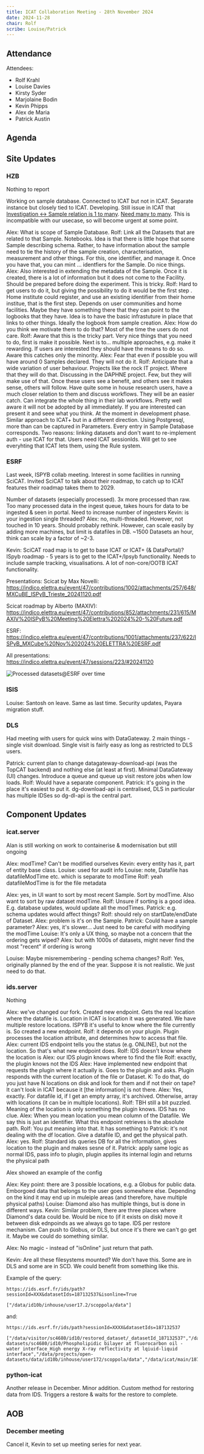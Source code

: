 ```yaml
---
title: ICAT Collaboration Meeting - 28th November 2024
date: 2024-11-28
chair: Rolf
scribe: Louise/Patrick
---
```


## Attendance

Attendees:

- Rolf Krahl
- Louise Davies
- Kirsty Syder
- Marjolaine Bodin
- Kevin Phipps
- Alex de Maria
- Patrick Austin

## Agenda

## Site Updates

### HZB

Nothing to report

Working on sample database. Connected to ICAT but not in ICAT. Separate instance but closely tied to ICAT. Developing. Still issue in ICAT that [Investigation <-> Sample relation is 1 to many](https://repo.icatproject.org/site/icat/server/6.0.0/schema.html#Sample). [Need many to many](https://github.com/icatproject/icat.server/issues/231). This is incompatible with our usecase, so will become urgent at some point.

Alex: What is scope of Sample Database.
Rolf: Link all the Datasets that are related to that Sample. Notebooks. Idea is that there is little hope that some Sample describing schema. Rather, to have information about the sample need to tie the history of the sample creation, characterisation, measurement and other things. For this, one identifier, and manage it. Once you have that, you can mint ... identfiers for the Sample. Do nice things.
Alex: Also interested in extending the metadata of the Sample. Once it is created, there is a lot of information but it does not come to the Facility. Should be prepared before doing the experiment. This is tricky.
Rolf: Hard to get users to do it, but giving the possibility to do it would be the first step . Home institute could register, and use an existing identifier from their home institue, that is the first step. Depends on user communities and home facilities. Maybe they have something there that they can point to the logbooks that they have. Idea is to have the basic infrastuture in place that links to other things. Ideally the logbook from sample creation.
Alex: How do you think we motivate them to do that? Most of the time the users do not care.
Rolf: Aware that this is the tricky part. Very nice things that you need to do, first is make it possible. Next is to... multiple approaches, e.g. make it rewarding. If users are interested they should have the means to do so. Aware this catches only the minority.
Alex: Fear that even if possible you will have around 0 Samples declared. They will not do it.
Rolf: Anticipate that a wide variation of user behaviour. Projects like the rock IT project. Where that they will do that. Discussing in the DAPHNE project. Few, but they will make use of that. Once these users see a benefit, and others see it makes sense, others will follow. Have quite some in house research users, have a much closer relation to them and discuss workflows. They will be an easier catch. Can integrate the whole thing in their lab workflows. Pretty well aware it will not be adopted by all immediately. If you are interested can present it and seee what you think. At the moment in development phase. Similar approach to ICAT+ but in a different direction. Using Postgresql, more than can be captured in Parameters. Every entry in Sample Database corresponds. Two reasons: linking datasets and don't want to re-implement auth - use ICAT for that. Users need ICAT sessionIds. Will get to see everyhting that ICAT lets them, using the Rule system.

### ESRF

Last week, ISPYB collab meeting. Interest in some facilities in running SciCAT. Invited SciCAT to talk about their roadmap, to catch up to ICAT features their roadmap takes them to 2029.

Number of datasets (especially processed). 3x more processed than raw. Too many processed data in the ingest queue, takes hours for data to be ingested & seen in portal. Need to increase number of ingesters
Kevin: is your ingestion single threaded?
Alex: no, multi-threaded. However, not touched in 10 years. Should probably rethink. However, can scale easily by adding more machines, but limit is datafiles in DB.
~1500 Datasets an hour, think can scale by a factor of ~2-3.

Kevin: SciCAT road map is to get to base ICAT or ICAT+ (& DataPortal)?
ISpyb roadmap - 5 years is to get to the ICAT+/Ipsyb functionality. Needs to include sample tracking, visualisations. A lot of non-core/OOTB ICAT functionality.

Presentations:
Scicat by Max Novelli:
<https://indico.elettra.eu/event/47/contributions/1002/attachments/257/648/MXCuBE_ISPyB_Trieste_20241120.pdf>

Scicat roadmap by Alberto (MAXIV):
<https://indico.elettra.eu/event/47/contributions/852/attachments/231/615/MAXIV%20ISPyB%20Meeting%20Elettra%202024%20-%20Future.pdf>

ESRF:
<https://indico.elettra.eu/event/47/contributions/1001/attachments/237/622/ISPyB_MXCube%20Nov%202024%20ELETTRA%20ESRF.pdf>

All presentations:
<https://indico.elettra.eu/event/47/sessions/223/#20241120>

![Processed datasets@ESRF over time](./esrf_processed_datasets_histogram.png)

### ISIS

Louise: Santosh on leave. Same as last time. Security updates, Payara migration stuff.

### DLS

Had meeting with users for quick wins with DataGateway. 2 main things - single visit download. Single visit is fairly easy as long as restricted to DLS users.

Patrick: current plan to change datagateway-download-api (was the TopCAT backend) and nothing else (at least at first). Minimal DataGateway (UI) changes. Introduce a queue and queue up visit restore jobs when low loads.
Rolf: Would have a separate component.
Patrick: it's going in the place it's easiest to put it. dg-download-api is centralised, DLS in particular has multiple IDSes so dg-dl-api is the central part.

## Component Updates

### icat.server

Alan is still working on work to containerise & modernisation but still ongoing

Alex: modTime? Can't be modified ourselves
Kevin: every entity has it, part of entity base class.
Louise: used for audit info
Louise: note, Datafile has datafileModTime etc. which is separate to modTime
Rolf: yeah datafileModTime is for the file metadata

Alex: yes, in UI want to sort by most recent Sample. Sort by modTime. Also want to sort by raw dataset modTime.
Rolf: Unsure if sorting is a good idea. E.g. database updates, would update all the modTimes.
Patrick: e.g. schema updates would affect things?
Rolf: should rely on startDate/endDate of Dataset.
Alex: problem is it's on the Sample.
Patrick: Could have a sample parameter?
Alex: yes, it's slower... Just need to be careful with modifying the modTime
Louise: It's only a UX thing, so maybe not a concern that the ordering gets wiped?
Alex: but with 1000s of datasets, might never find the most "recent" if ordering is wrong

Louise: Maybe misremembering - pending schema changes?
Rolf: Yes, originally planned by the end of the year. Suppose it is not realistic. We just need to do that.

### ids.server

Nothing

Alex: we've changed our fork. Created new endpoint. Gets the real location where the datafile is. Location in ICAT is location it was generated. We have multiple restore locations. ISPYB it's useful to know where the file currently is. So created a new endpoint.
Rolf: it depends on your plugin. Plugin processes the location attribute, and determines how to access that file.
Alex: current IDS endpoint tells you the status (e.g. ONLINE), but not the location. So that's what new endpoint does.
Rolf: IDS doesn't know where the location is
Alex: our IDS plugin knows where to find the file
Rolf: exactly, the plugin knows not the IDS
Alex: Have implemented new endpoint that requests the plugin where it actually is. Goes to the plugin and asks. Plugin responds with the current location of the file or Dataset.
K: To do that, do you just have N locations on disk and look for them and if not their on tape? It can't look in ICAT because it [the information] is not there.
Alex: Yes, exactly. For datafile id, if I get an empty array, it's archived. Otherwise, array with locations (it can be in multiple locations).
Rolf: TBH still a bit puzzled. Meaning of the location is only something the plugin knows. IDS has no clue.
Alex: When you mean location you mean column of the Datafile. We say this is just an identifier. What this endpoint retrieves is the absolute path.
Rolf: You put meaning into that. It has something to
Patrick: it's not dealing with the df location. Give a datafile ID, and get the physical path.
Alex: yes.
Rolf: Standard ids queries DB for all the information, gives location to the plugin and makes sesne of it.
Patrick: apply same logic as normal IDS, pass info to plugin, plugin applies its internal login and returns the physical path 

Alex showed an example of the config

Alex: Key point: there are 3 possible locations, e.g. a Globus for public data. Emborgoed data that belongs to the user goes somewhere else. Depending on the kind it may end up in muleiple areas (and therefore, have multiple physical paths)
Louise: Diamond also has multiple things, but is done in different ways.
Kevin: Similar problem, there are three places where Diamond's data could be. Would be nice to (if it exists on disk) move it between disk ednpoinds as we always go to tape. IDS per restore mechanism. Can push to Globus, or DLS, but once it's there we can't go get it. Maybe we could do something similar.

Alex: No magic - instead of "isOnline" just return that path.

Kevin: Are all these filesystems mounted? We don't have this. Some are in DLS and some are in SCD. We could benefit from something like this. 

Example of the query:

```text
https://ids.esrf.fr/ids/path?sessionId=XXX&datasetIds=187132537&isonline=True

["/data/id10b/inhouse/user17.2/scoppola/data"]
```

and:

```text
https://ids.esrf.fr/ids/path?sessionId=XXXX&datasetIds=187132537

["/data/visitor/sc4680/id10/restored_dataset/_datasetId_187132537","/data/projects/open-datasets/sc4680/id10/Phospholipidic bilayer at fluorocarbon oil - water interface_High energy X-ray reflectivity at lqiuid-liquid interface","/data/projects/open-datasets/data/id10b/inhouse/user172/scoppola/data","/data/icat/main/187132537"]
```

### python-icat

Another release in December. Minor addition. Custom method for restoring data from IDS. Triggers a restore & waits for the restore to complete.

## AOB

### December meeting

Cancel it, Kevin to set up meeting series for next year.
